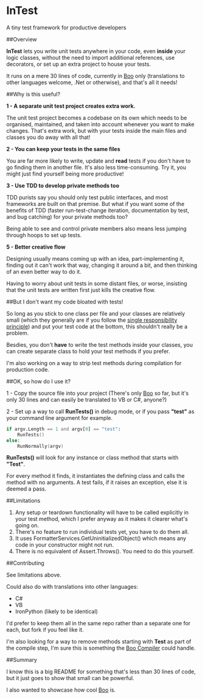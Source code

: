 InTest
======

A tiny test framework for productive developers

##Overview

__InTest__ lets you write unit tests anywhere in your code, even __inside__ your logic classes, without the need to import additional references, use decorators, or set up an extra project to house your tests.

It runs on a mere 30 lines of code, currently in [Boo](https://github.com/bamboo/boo) only (translations to other languages welcome, .Net or otherwise), and that's all it needs!

##Why is this useful?

__1 - A separate unit test project creates extra work.__

The unit test project becomes a codebase on its own which needs to be organised, maintained, and taken into account whenever you want to make changes. That's extra work, but with your tests inside the main files and classes you do away with all that!

__2 - You can keep your tests in the same files__

You are far more likely to write, update and __read__ tests if you don't have to go finding them in another file. It's also less time-consuming. Try it, you might just find yourself being more productive!

__3 - Use TDD to develop private methods too__

TDD purists say you should only test public interfaces, and most frameworks are built on that premise. But what if you want some of the benefits of TDD (faster run-test-change iteration, documentation by test, and bug catching) for your private methods too?

Being able to see and control private members also means less jumping through hoops to set up tests.

__5 - Better creative flow__

Designing usually means coming up with an idea, part-implementing it, finding out it can't work that way, changing it around a bit, and then thinking of an even better way to do it. 

Having to worry about unit tests in some distant files, or worse, insisting that the unit tests are written first just kills the creative flow.

##But I don't want my code bloated with tests!

So long as you stick to one class per file and your classes are relatively small (which they generally are if you follow the [single responsibility principle](http://en.wikipedia.org/wiki/Single_responsibility_principle)) and put your test code at the bottom, this shouldn't really be a problem.

Besdies, you don't __have__ to write the test methods inside your classes, you can create separate class to hold your test methods if you prefer. 

I'm also working on a way to strip test methods during compilation for production code.

##OK, so how do I use it?

1 - Copy the source file into your project (There's only [Boo](https://github.com/bamboo/boo) so far, but it's only 30 lines and can easily be translated to VB or C#, anyone?)

2 - Set up a way to call __RunTests()__ in debug mode, or if you pass __"test"__ as your command line argument for example.

```Boo
if argv.Length == 1 and argv[0] == "test":
	RunTests()
else:
    RunNormally(argv)
```

__RunTests()__ will look for any instance or class method that starts with __"Test"__.

For every method it finds, it instantiates the defining class and calls the method with no arguments. A test fails, if it raises an exception, else it is deemed a pass.

##Limitations

1. Any setup or teardown functionality will have to be called explicitly in your test method, which I prefer anyway as it makes it clearer what's going on.
2. There's no feature to run individual tests yet, you have to do them all.
3. It uses FormatterServices.GetUninitializedObject() which means any code in your constructor might not run.
4. There is no equivalent of Assert.Throws(). You need to do this yourself.

##Contributing

See limitations above.

Could also do with translations into other languages:
 - C#
 - VB
 - IronPython (likely to be identical) 

I'd prefer to keep them all in the same repo rather than a separate one for each, but fork if you feel like it.

I'm also looking for a way to remove methods starting with __Test__ as part of the compile step, I'm sure this is something the [Boo Compiler](https://github.com/bamboo/boo/wiki/Boo-Compiler) could handle.

##Summary

I know this is a big README for something that's less than 30 lines of code, but it just goes to show that small can be powerful.

I also wanted to showcase how cool [Boo](https://github.com/bamboo/boo) is.
